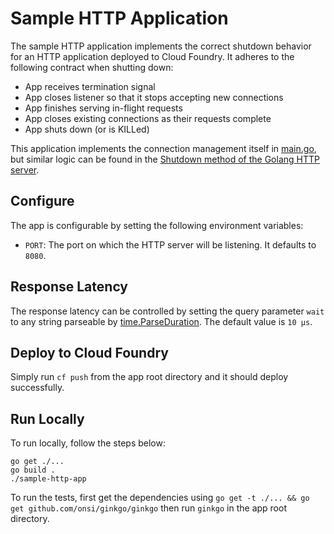 # Sample HTTP Application

The sample HTTP application implements the correct shutdown behavior for an HTTP application deployed to Cloud Foundry. It adheres to the following contract when shutting down:

- App receives termination signal
- App closes listener so that it stops accepting new connections
- App finishes serving in-flight requests
- App closes existing connections as their requests complete
- App shuts down (or is KILLed)

This application implements the connection management itself in [main.go](main.go), but similar logic can be found in the [Shutdown method of the Golang HTTP server](https://golang.org/src/net/http/server.go?s=78921:78975#L2552).


## Configure

The app is configurable by setting the following environment variables:

- `PORT`: The port on which the HTTP server will be listening. It defaults to `8080`.

## Response Latency

The response latency can be controlled by setting the query parameter `wait` to any string parseable by [time.ParseDuration](https://golang.org/pkg/time/#ParseDuration). The default value is `10 µs`.

## Deploy to Cloud Foundry

Simply run `cf push` from the app root directory and it should deploy successfully.

## Run Locally

To run locally, follow the steps below:

```
go get ./...
go build .
./sample-http-app
```

To run the tests, first get the dependencies using `go get -t ./... && go get github.com/onsi/ginkgo/ginkgo` then run `ginkgo` in the app root directory.
